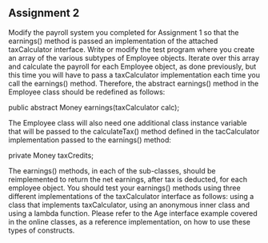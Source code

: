 ## Assignment 2

Modify the payroll system you completed for Assignment 1 so that the earnings() method is passed an implementation of the attached taxCalculator interface. Write or modify the test program where you create an array of the various subtypes of Employee objects. Iterate over this array and calculate the payroll for each Employee object, as done previously, but this time you will have to pass a taxCalculator implementation each time you call the earnings() method. Therefore, the abstract earnings() method in the Employee class should be redefined as follows:

public abstract Money earnings(taxCalculator calc);

The Employee class will also need one additional class instance variable that will be passed to the calculateTax() method defined in the tacCalculator implementation passed to the earnings() method:

private Money taxCredits;

The earnings() methods, in each of the sub-classes, should be reimplemented to return the net earnings, after tax is deducted, for each employee object. You should test your earnings() methods using three different implementations of the taxCalculator interface as follows: using a class that implements taxCalculator, using an anonymous inner class and using a lambda function. Please refer to the Age interface example covered in the online classes, as a reference implementation, on how to use these types of constructs.
